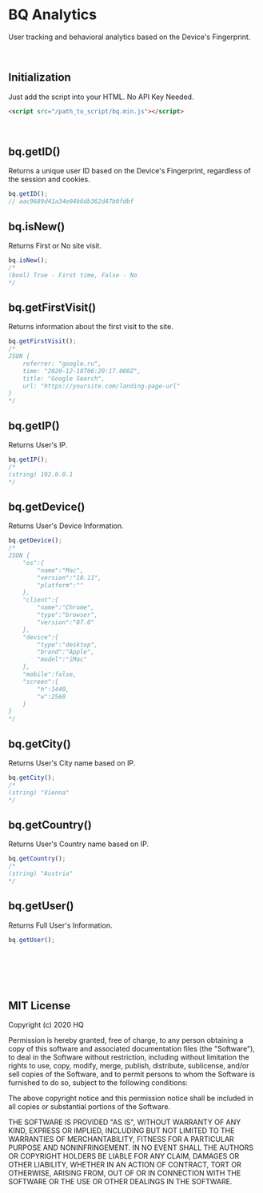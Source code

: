 # BQ Analytics
User tracking and behavioral analytics based on the Device's Fingerprint.

<br />

## Initialization
Just add the script into your HTML. No API Key Needed.
```html
<script src="/path_to_script/bq.min.js"></script>
```
<br />

## bq.getID()
Returns a unique user ID based on the Device's Fingerprint, regardless of the session and cookies.
```javascript
bq.getID();
// aac9689d41a34e04b6db362d47b0fdbf
```

## bq.isNew()
Returns First or No site visit.
```javascript
bq.isNew();
/*
(bool) True - First time, False - No
*/
```

## bq.getFirstVisit()
Returns information about the first visit to the site.
```javascript
bq.getFirstVisit();
/*
JSON {
	referrer: "google.ru",
	time: "2020-12-18T06:29:17.000Z",
	title: "Google Search",
	url: "https://yoursite.com/landing-page-url"
}
*/
```

## bq.getIP()
Returns User's IP.
```javascript
bq.getIP();
/*
(string) 192.0.0.1
*/
```

## bq.getDevice()
Returns User's Device Information.
```javascript
bq.getDevice();
/*
JSON {
	"os":{
		"name":"Mac",
		"version":"10.11",
		"platform":""
	},
	"client":{
		"name":"Chrome",
		"type":"browser",
		"version":"87.0"
	},
	"device":{
		"type":"desktop",
		"brand":"Apple",
		"model":"iMac"
	},
	"mobile":false,
	"screen":{
		"h":1440,
		"w":2560
	}
}
*/
```

## bq.getCity()
Returns User's City name based on IP.
```javascript
bq.getCity();
/*
(string) "Vienna"
*/
```

## bq.getCountry()
Returns User's Country name based on IP.
```javascript
bq.getCountry();
/*
(string) "Austria"
*/
```

## bq.getUser()
Returns Full User's Information.
```javascript
bq.getUser();
```

<br />
<br />
<br />
<br />

## MIT License

Copyright (c) 2020 HQ

Permission is hereby granted, free of charge, to any person obtaining a copy
of this software and associated documentation files (the "Software"), to deal
in the Software without restriction, including without limitation the rights
to use, copy, modify, merge, publish, distribute, sublicense, and/or sell
copies of the Software, and to permit persons to whom the Software is
furnished to do so, subject to the following conditions:

The above copyright notice and this permission notice shall be included in all
copies or substantial portions of the Software.

THE SOFTWARE IS PROVIDED "AS IS", WITHOUT WARRANTY OF ANY KIND, EXPRESS OR
IMPLIED, INCLUDING BUT NOT LIMITED TO THE WARRANTIES OF MERCHANTABILITY,
FITNESS FOR A PARTICULAR PURPOSE AND NONINFRINGEMENT. IN NO EVENT SHALL THE
AUTHORS OR COPYRIGHT HOLDERS BE LIABLE FOR ANY CLAIM, DAMAGES OR OTHER
LIABILITY, WHETHER IN AN ACTION OF CONTRACT, TORT OR OTHERWISE, ARISING FROM,
OUT OF OR IN CONNECTION WITH THE SOFTWARE OR THE USE OR OTHER DEALINGS IN THE
SOFTWARE.